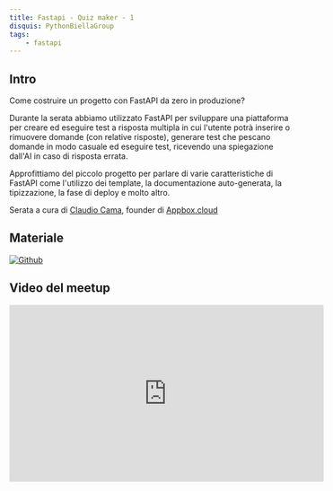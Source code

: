 ```yaml
---
title: Fastapi - Quiz maker - 1
disquis: PythonBiellaGroup
tags:
    - fastapi
---
```


## Intro

Come costruire un progetto con FastAPI da zero in produzione?

Durante la serata abbiamo utilizzato FastAPI per sviluppare una piattaforma per creare ed eseguire test a risposta multipla in cui l'utente potrà inserire o rimuovere domande (con relative risposte), generare test che pescano domande in modo casuale ed eseguire test, ricevendo una spiegazione dall'AI in caso di risposta errata.

Approfittiamo del piccolo progetto per parlare di varie caratteristiche di FastAPI come l'utilizzo dei template, la documentazione auto-generata, la tipizzazione, la fase di deploy e molto altro.

Serata a cura di [Claudio Cama](https://www.linkedin.com/in/claudio-cama/), founder di [Appbox.cloud](https://appbox.cloud/)

## Materiale

[![Github](https://img.shields.io/badge/GitHub-181717.svg?style=for-the-badge&logo=GitHub&logoColor=white)](https://github.com/claudiocama/Quiz-Maker)

## Video del meetup

<iframe width="560" height="315" src="https://www.youtube.com/embed/nfBYAO4eA0g?si=bYxSZXkcXBo6oev3" title="YouTube video player" frameborder="0" allow="accelerometer; autoplay; clipboard-write; encrypted-media; gyroscope; picture-in-picture; web-share" allowfullscreen></iframe>
